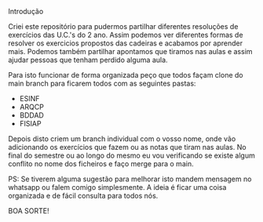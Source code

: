 Introdução

Criei este repositório para pudermos partilhar diferentes resoluções de exercícios das U.C.'s do 2 ano. Assim podemos ver diferentes formas de resolver os exercicios propostos 
das cadeiras e acabamos por aprender mais. Podemos também partilhar apontamos que tiramos nas aulas e assim ajudar pessoas que tenham perdido alguma aula.



Para isto funcionar de forma organizada peço que todos façam clone do main branch para ficarem todos com as seguintes pastas:

- ESINF
- ARQCP
- BDDAD
- FISIAP

Depois disto criem um branch individual com o vosso nome, onde vão adicionando os exercícios que fazem ou as notas que tiram nas aulas. No final do semestre ou ao longo do mesmo 
eu vou verificando se existe algum conflito no nome dos ficheiros e faço merge para o main.

PS: Se tiverem alguma sugestão para melhorar isto mandem mensagem no whatsapp ou falem comigo simplesmente. A ideia é ficar uma coisa organizada e de fácil consulta para todos nós.

BOA SORTE!
